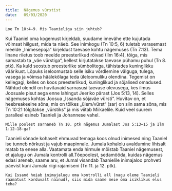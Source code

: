 ```yaml
---
title:  Nägemus vürstist
date:   09/03/2020
---
```



`Loe Tn 10:4–9. Mis Taanieliga siin juhtub?`

Kui Taaniel oma kogemust kirjeldab, suudame imevähe ette kujutada võimsat hiilgust, mida ta näeb. See inimkogu (Tn 10:5, 6) tuletab varasemast meelde „Inimesepoja“ kirjeldust taevase kohtu nägemuses (Tn 7:13). Tema linane riietus toob meelde preesterlikud rõivad (Ilm 16:4), tõiga, mis samastab ta „väe vürstiga“, kellest kirjutatakse taevase pühamu puhul (Tn 8. ptk). Ka kuld seostub preesterlike sümbolitega, tähistades kuninglikku väärikust. Lõpuks iseloomustab selle isiku võrdlemine välguga, tulega, vasega ja võimsa häälekõlaga teda üleloomuliku olendina. Tegemist on kellegagi, kelles on koos preesterlikud, kuninglikud ja sõjalised omadused. Nähtud olendil on huvitavaid sarnasusi taevase olevusega, kes ilmus Joosuale pisut aega enne lahingut Jeeriko pärast (Jos 5:13, 14). Selles nägemuses kohtas Joosua „Issanda sõjaväe vürsti“. Huvitav on, et heebreakeelne sõna, mis on tõlkes „ülem/vürst“ (sar) on siin sama sõna, mis Tn 10:21 tõlgitakse „vürstiks“ ja mis viitab Miikaelile. Kuid veel suurem paralleel esineb Taanieli ja Johannese vahel.

`Mille poolest sarnaneb Tn 10. ptk nägemus Jumalast Jos 5:13–15 ja Ilm 1:12–18-ga?`

Taanieli sõnade kohaselt ehmuvad temaga koos olnud inimesed ning Taaniel ise tunneb nõrkust ja vajub maapinnale. Jumala kohalolu avaldumine lihtsalt matab ta enese alla. Vaatamata enda hirmule mõistab Taaniel nägemusest, et ajalugu on Jumala kontrolli all.Tõepoolest, sedamööda, kuidas nägemus edasi areneb, saame aru, et Jumal visandab Taanielile inimajaloo prohveti päevist kuni Jumala riigi rajamiseni (Tn 11. ja 12. ptk).

`Kui Issand hoiab inimajalugu oma kontrolli all (nagu oleme Taanieli raamatust korduvalt näinud), siis mida saame meie oma isiklikus elus teha?`
